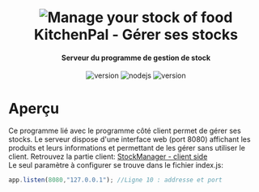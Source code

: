 <h1 align="center">
  <br>
  <a><img src="https://next.ouranos.ovh/index.php/apps/files_sharing/publicpreview/njMYLHCeeKza3Zb?file=/&fileId=33308&x=1920&y=1080&a=true&etag=6351adead8e45519c4bfffb8c1e3b7d2" alt="Manage your stock of food"></a>
  <br>
  KitchenPal - Gérer ses stocks
  <br>
</h1>

<h4 align="center">Serveur du programme de gestion de stock</h4>

<p align="center">
  <a>
    <img src="https://img.shields.io/badge/Statut-actif-red" alt="version">
  </a>
  <a>
     <img alt="nodejs" src="https://img.shields.io/badge/node.js-v16.16.0-green">
  </a>
  <a>
     <img src="https://img.shields.io/badge/Projet-v3.2.10-blue" alt="version">
  </a>
</p>

# Aperçu

Ce programme lié avec le programme côté client permet de gérer ses stocks. Le serveur dispose d'une interface web (port 8080) affichant les produits et leurs informations et permettant de les gérer sans utiliser le client. Retrouvez la partie client: [StockManager - client side](https://github.com/JeyyJeyy/StockManager-client)<br>
Le seul paramètre à configurer se trouve dans le fichier index.js:
```js
app.listen(8080,"127.0.0.1"); //Ligne 10 : addresse et port
```